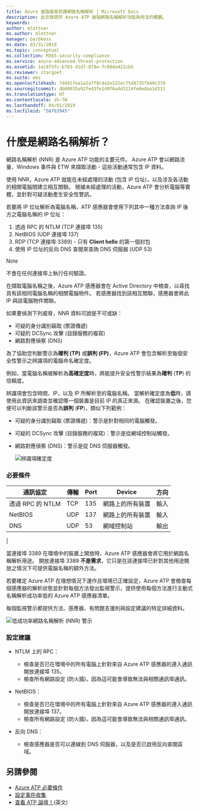 ```yaml
---
title: Azure 進階威脅防護網路名稱解析 | Microsoft Docs
description: 此文章提供 Azure ATP 進階網路名稱解析功能與用法的概觀。
keywords: ''
author: mlottner
ms.author: mlottner
manager: barbkess
ms.date: 03/31/2019
ms.topic: conceptual
ms.collection: M365-security-compliance
ms.service: azure-advanced-threat-protection
ms.assetid: 1ac873fc-b763-41d7-878e-7c08da421cb5
ms.reviewer: itargoet
ms.suite: ems
ms.openlocfilehash: 7dd41fea1a2a7f8c4a2e122ec75d8735fb49c37d
ms.sourcegitcommit: db60935a92fe43fe149f6a4d3114fe0edaa1d331
ms.translationtype: HT
ms.contentlocale: zh-TW
ms.lasthandoff: 04/01/2019
ms.locfileid: "58763945"
---
```

# <a name="what-is-network-name-resolution"></a>什麼是網路名稱解析？

網路名稱解析 (NNR) 是 Azure ATP 功能的主要元件。 Azure ATP 會以網路流量、Windows 事件與 ETW 來擷取活動 - 這些活動通常包含 IP 資料。  

使用 NNR，Azure ATP 就能在未經處理的活動 (包含 IP 位址)，以及涉及各活動的相關電腦間建立相互關聯。 根據未經處理的活動，Azure ATP 會分析電腦等實體，並針對可疑活動產生安全性警訊。

若要將 IP 位址解析為電腦名稱，ATP 感應器會使用下列其中一種方法查詢 IP 後方之電腦名稱的 IP 位址：

1. 透過 RPC 的 NTLM (TCP 連接埠 135)
2. NetBIOS (UDP 連接埠 137)
3. RDP (TCP 連接埠 3389) - 只有 **Client hello** 的第一個封包
4. 使用 IP 位址的反向 DNS 查閱來查詢 DNS 伺服器 (UDP 53)

> [!NOTE]
>不會在任何連接埠上執行任何驗證。

在擷取電腦名稱之後，Azure ATP 感應器會在 Active Directory 中檢查，以尋找具有該相同電腦名稱的相關電腦物件。 若感應器找到該相互關聯，感應器會將此 IP 與該電腦物件關聯。

如果要偵測下列威脅，NNR 資料可說是不可或缺：

- 可疑的身分識別竊取 (票證傳遞)
- 可疑的 DCSync 攻擊 (目錄服務的複寫)
- 網路對應偵察 (DNS)

為了協助您判斷警示為**確判 (TP)** 或**誤判 (FP)**，Azure ATP 會包含解析至每個安全性警示之辨識項的電腦命名確定度。 
 
例如，當電腦名稱被解析為**高確定度**時，將能提升安全性警示結果為**確判** (**TP**) 的信賴度。 

辨識項會包含時間、IP，以及 IP 所解析至的電腦名稱。 當解析確定度為**低**時，請使用此資訊來調查並確認哪一個裝置是目前 IP 的真正來源。 在確認裝置之後，您便可以判斷該警示是否為**誤判** (**FP**)，類似下列範例：

- 可疑的身分識別竊取 (票證傳遞)：警示是針對相同的電腦觸發。
- 可疑的 DCSync 攻擊 (目錄服務的複寫)：警示是從網域控制站觸發。
- 網路對應偵察 (DNS)：警示是從 DNS 伺服器觸發。

    ![辨識項確定度](media/nnr-high-certainty.png)


### <a name="prerequisites"></a>必要條件
|通訊協定|  傳輸|  Port|   Device| 方向|
|--------|--------|------|-------|------|
|透過 RPC 的 NTLM| TCP |135|   網路上的所有裝置| 輸入|
|NetBIOS|   UDP|    137|    網路上的所有裝置| 輸入|
|DNS|   UDP|    53| 網域控制站| 輸出|
|

當連接埠 3389 在環境中的裝置上開放時，Azure ATP 感應器會將它用於網路名稱解析用途。
開放連接埠 3389 **不是需求**，它只是在該連接埠已針對其他用途開放之情況下可提供電腦名稱的額外方法。

若要確定 Azure ATP 在理想情況下運作且環境已正確設定，Azure ATP 會檢查每個感應器的解析狀態並針對每個方法發出監視警示，提供使用每個方法進行主動式名稱解析成功率低的 Azure ATP 感應器清單。

每個監視警示都提供方法、感應器、有問題支援則與設定建議的特定詳細資料。

![低成功率網路名稱解析 (NNR) 警示](media/atp-health-alert-audit-policy.png)


### <a name="configuration-recommendations"></a>設定建議

- NTLM 上的 RPC：
    - 檢查是否已在環境中的所有電腦上針對來自 Azure ATP 感應器的連入通訊開放連接埠 135。
    - 檢查所有網路設定 (防火牆)，因為這可能會導致無法與相關通訊埠通訊。

- NetBIOS：
    - 檢查是否已在環境中的所有電腦上針對來自 Azure ATP 感應器的連入通訊開放連接埠 137。
    - 檢查所有網路設定 (防火牆)，因為這可能會導致無法與相關通訊埠通訊。
- 反向 DNS：
    - 檢查感應器是否可以連線到 DNS 伺服器，以及是否已啟用反向查閱區域。


## <a name="see-also"></a>另請參閱
- [Azure ATP 必要條件](atp-prerequisites.md)
- [設定事件收集](configure-event-collection.md)
- [查看 ATP 論壇！](https://aka.ms/azureatpcommunity)\(英文\)
